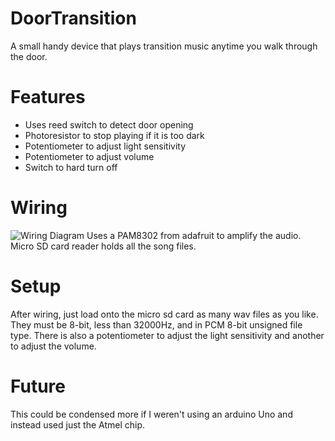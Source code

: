 # DoorTransition
A small handy device that plays transition music anytime you walk through the door.
# Features
* Uses reed switch to detect door opening
* Photoresistor to stop playing if it is too dark
* Potentiometer to adjust light sensitivity
* Potentiometer to adjust volume
* Switch to hard turn off
# Wiring
![Wiring Diagram](https://i.imgur.com/tuCnKeq.png)
Uses a PAM8302 from adafruit to amplify the audio.
Micro SD card reader holds all the song files.
# Setup
After wiring, just load onto the micro sd card as many wav files as you like. They must be 8-bit, less than 32000Hz, and in PCM 8-bit unsigned file type.
There is also a potentiometer to adjust the light sensitivity and another to adjust the volume.
# Future
This could be condensed more if I weren't using an arduino Uno and instead used just the Atmel chip.
